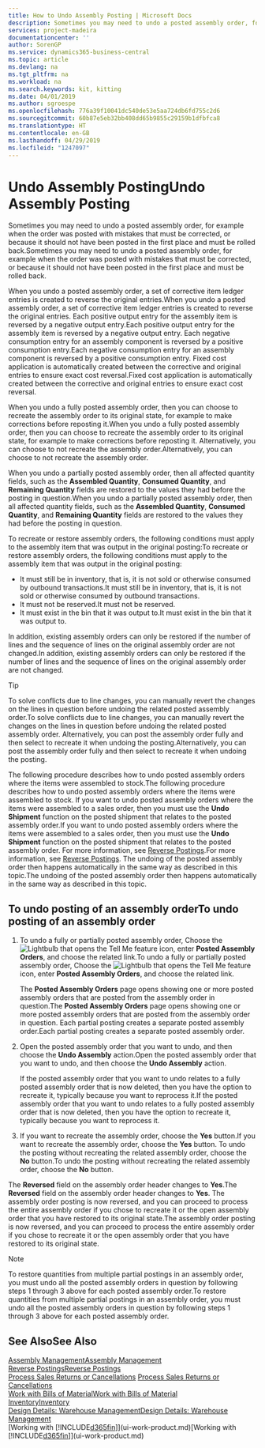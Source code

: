 ```yaml
---
title: How to Undo Assembly Posting | Microsoft Docs
description: Sometimes you may need to undo a posted assembly order, for example when the order was posted with mistakes that must be corrected, or because it should not have been posted in the first place and must be rolled back.
services: project-madeira
documentationcenter: ''
author: SorenGP
ms.service: dynamics365-business-central
ms.topic: article
ms.devlang: na
ms.tgt_pltfrm: na
ms.workload: na
ms.search.keywords: kit, kitting
ms.date: 04/01/2019
ms.author: sgroespe
ms.openlocfilehash: 776a39f10041dc540de53e5aa724db6fd755c2d6
ms.sourcegitcommit: 60b87e5eb32bb408dd65b9855c29159b1dfbfca8
ms.translationtype: HT
ms.contentlocale: en-GB
ms.lasthandoff: 04/29/2019
ms.locfileid: "1247097"
---
```

# <a name="undo-assembly-posting"></a><span data-ttu-id="95d82-103">Undo Assembly Posting</span><span class="sxs-lookup"><span data-stu-id="95d82-103">Undo Assembly Posting</span></span>
<span data-ttu-id="95d82-104">Sometimes you may need to undo a posted assembly order, for example when the order was posted with mistakes that must be corrected, or because it should not have been posted in the first place and must be rolled back.</span><span class="sxs-lookup"><span data-stu-id="95d82-104">Sometimes you may need to undo a posted assembly order, for example when the order was posted with mistakes that must be corrected, or because it should not have been posted in the first place and must be rolled back.</span></span>

<span data-ttu-id="95d82-105">When you undo a posted assembly order, a set of corrective item ledger entries is created to reverse the original entries.</span><span class="sxs-lookup"><span data-stu-id="95d82-105">When you undo a posted assembly order, a set of corrective item ledger entries is created to reverse the original entries.</span></span> <span data-ttu-id="95d82-106">Each positive output entry for the assembly item is reversed by a negative output entry.</span><span class="sxs-lookup"><span data-stu-id="95d82-106">Each positive output entry for the assembly item is reversed by a negative output entry.</span></span> <span data-ttu-id="95d82-107">Each negative consumption entry for an assembly component is reversed by a positive consumption entry.</span><span class="sxs-lookup"><span data-stu-id="95d82-107">Each negative consumption entry for an assembly component is reversed by a positive consumption entry.</span></span> <span data-ttu-id="95d82-108">Fixed cost application is automatically created between the corrective and original entries to ensure exact cost reversal.</span><span class="sxs-lookup"><span data-stu-id="95d82-108">Fixed cost application is automatically created between the corrective and original entries to ensure exact cost reversal.</span></span>  

<span data-ttu-id="95d82-109">When you undo a fully posted assembly order, then you can choose to recreate the assembly order to its original state, for example to make corrections before reposting it.</span><span class="sxs-lookup"><span data-stu-id="95d82-109">When you undo a fully posted assembly order, then you can choose to recreate the assembly order to its original state, for example to make corrections before reposting it.</span></span> <span data-ttu-id="95d82-110">Alternatively, you can choose to not recreate the assembly order.</span><span class="sxs-lookup"><span data-stu-id="95d82-110">Alternatively, you can choose to not recreate the assembly order.</span></span>  

<span data-ttu-id="95d82-111">When you undo a partially posted assembly order, then all affected quantity fields, such as the **Assembled Quantity**, **Consumed Quantity**, and **Remaining Quantity** fields are restored to the values they had before the posting in question.</span><span class="sxs-lookup"><span data-stu-id="95d82-111">When you undo a partially posted assembly order, then all affected quantity fields, such as the **Assembled Quantity**, **Consumed Quantity**, and **Remaining Quantity** fields are restored to the values they had before the posting in question.</span></span>  

<span data-ttu-id="95d82-112">To recreate or restore assembly orders, the following conditions must apply to the assembly item that was output in the original posting:</span><span class="sxs-lookup"><span data-stu-id="95d82-112">To recreate or restore assembly orders, the following conditions must apply to the assembly item that was output in the original posting:</span></span>  

-   <span data-ttu-id="95d82-113">It must still be in inventory, that is, it is not sold or otherwise consumed by outbound transactions.</span><span class="sxs-lookup"><span data-stu-id="95d82-113">It must still be in inventory, that is, it is not sold or otherwise consumed by outbound transactions.</span></span>  
-   <span data-ttu-id="95d82-114">It must not be reserved.</span><span class="sxs-lookup"><span data-stu-id="95d82-114">It must not be reserved.</span></span>  
-   <span data-ttu-id="95d82-115">It must exist in the bin that it was output to.</span><span class="sxs-lookup"><span data-stu-id="95d82-115">It must exist in the bin that it was output to.</span></span>  

<span data-ttu-id="95d82-116">In addition, existing assembly orders can only be restored if the number of lines and the sequence of lines on the original assembly order are not changed.</span><span class="sxs-lookup"><span data-stu-id="95d82-116">In addition, existing assembly orders can only be restored if the number of lines and the sequence of lines on the original assembly order are not changed.</span></span>  

> [!TIP]  
>  <span data-ttu-id="95d82-117">To solve conflicts due to line changes, you can manually revert the changes on the lines in question before undoing the related posted assembly order.</span><span class="sxs-lookup"><span data-stu-id="95d82-117">To solve conflicts due to line changes, you can manually revert the changes on the lines in question before undoing the related posted assembly order.</span></span> <span data-ttu-id="95d82-118">Alternatively, you can post the assembly order fully and then select to recreate it when undoing the posting.</span><span class="sxs-lookup"><span data-stu-id="95d82-118">Alternatively, you can post the assembly order fully and then select to recreate it when undoing the posting.</span></span>  

<span data-ttu-id="95d82-119">The following procedure describes how to undo posted assembly orders where the items were assembled to stock.</span><span class="sxs-lookup"><span data-stu-id="95d82-119">The following procedure describes how to undo posted assembly orders where the items were assembled to stock.</span></span> <span data-ttu-id="95d82-120">If you want to undo posted assembly orders where the items were assembled to a sales order, then you must use the **Undo Shipment** function on the posted shipment that relates to the posted assembly order.</span><span class="sxs-lookup"><span data-stu-id="95d82-120">If you want to undo posted assembly orders where the items were assembled to a sales order, then you must use the **Undo Shipment** function on the posted shipment that relates to the posted assembly order.</span></span> <span data-ttu-id="95d82-121">For more information, see [Reverse Postings](finance-how-reverse-journal-posting.md).</span><span class="sxs-lookup"><span data-stu-id="95d82-121">For more information, see [Reverse Postings](finance-how-reverse-journal-posting.md).</span></span> <span data-ttu-id="95d82-122">The undoing of the posted assembly order then happens automatically in the same way as described in this topic.</span><span class="sxs-lookup"><span data-stu-id="95d82-122">The undoing of the posted assembly order then happens automatically in the same way as described in this topic.</span></span>  

## <a name="to-undo-posting-of-an-assembly-order"></a><span data-ttu-id="95d82-123">To undo posting of an assembly order</span><span class="sxs-lookup"><span data-stu-id="95d82-123">To undo posting of an assembly order</span></span>  
1.  <span data-ttu-id="95d82-124">To undo a fully or partially posted assembly order, Choose the ![Lightbulb that opens the Tell Me feature](media/ui-search/search_small.png "Tell me what you want to do") icon, enter **Posted Assembly Orders**, and choose the related link.</span><span class="sxs-lookup"><span data-stu-id="95d82-124">To undo a fully or partially posted assembly order, Choose the ![Lightbulb that opens the Tell Me feature](media/ui-search/search_small.png "Tell me what you want to do") icon, enter **Posted Assembly Orders**, and choose the related link.</span></span>  

    <span data-ttu-id="95d82-125">The **Posted Assembly Orders** page opens showing one or more posted assembly orders that are posted from the assembly order in question.</span><span class="sxs-lookup"><span data-stu-id="95d82-125">The **Posted Assembly Orders** page opens showing one or more posted assembly orders that are posted from the assembly order in question.</span></span> <span data-ttu-id="95d82-126">Each partial posting creates a separate posted assembly order.</span><span class="sxs-lookup"><span data-stu-id="95d82-126">Each partial posting creates a separate posted assembly order.</span></span>  
2.  <span data-ttu-id="95d82-127">Open the posted assembly order that you want to undo, and then choose the **Undo Assembly** action.</span><span class="sxs-lookup"><span data-stu-id="95d82-127">Open the posted assembly order that you want to undo, and then choose the **Undo Assembly** action.</span></span>  

    <span data-ttu-id="95d82-128">If the posted assembly order that you want to undo relates to a fully posted assembly order that is now deleted, then you have the option to recreate it, typically because you want to reprocess it.</span><span class="sxs-lookup"><span data-stu-id="95d82-128">If the posted assembly order that you want to undo relates to a fully posted assembly order that is now deleted, then you have the option to recreate it, typically because you want to reprocess it.</span></span>  
3.  <span data-ttu-id="95d82-129">If you want to recreate the assembly order, choose the **Yes** button.</span><span class="sxs-lookup"><span data-stu-id="95d82-129">If you want to recreate the assembly order, choose the **Yes** button.</span></span> <span data-ttu-id="95d82-130">To undo the posting without recreating the related assembly order, choose the **No** button.</span><span class="sxs-lookup"><span data-stu-id="95d82-130">To undo the posting without recreating the related assembly order, choose the **No** button.</span></span>  

<span data-ttu-id="95d82-131">The **Reversed** field on the assembly order header changes to **Yes**.</span><span class="sxs-lookup"><span data-stu-id="95d82-131">The **Reversed** field on the assembly order header changes to **Yes**.</span></span> <span data-ttu-id="95d82-132">The assembly order posting is now reversed, and you can proceed to process the entire assembly order if you chose to recreate it or the open assembly order that you have restored to its original state.</span><span class="sxs-lookup"><span data-stu-id="95d82-132">The assembly order posting is now reversed, and you can proceed to process the entire assembly order if you chose to recreate it or the open assembly order that you have restored to its original state.</span></span>  

> [!NOTE]  
>  <span data-ttu-id="95d82-133">To restore quantities from multiple partial postings in an assembly order, you must undo all the posted assembly orders in question by following steps 1 through 3 above for each posted assembly order.</span><span class="sxs-lookup"><span data-stu-id="95d82-133">To restore quantities from multiple partial postings in an assembly order, you must undo all the posted assembly orders in question by following steps 1 through 3 above for each posted assembly order.</span></span>  

## <a name="see-also"></a><span data-ttu-id="95d82-134">See Also</span><span class="sxs-lookup"><span data-stu-id="95d82-134">See Also</span></span>  
[<span data-ttu-id="95d82-135">Assembly Management</span><span class="sxs-lookup"><span data-stu-id="95d82-135">Assembly Management</span></span>](assembly-assemble-items.md)  
[<span data-ttu-id="95d82-136">Reverse Postings</span><span class="sxs-lookup"><span data-stu-id="95d82-136">Reverse Postings</span></span>](finance-how-reverse-journal-posting.md)  
<span data-ttu-id="95d82-137">[Process Sales Returns or Cancellations](sales-how-process-sales-returns-cancellations.md)  </span><span class="sxs-lookup"><span data-stu-id="95d82-137">[Process Sales Returns or Cancellations](sales-how-process-sales-returns-cancellations.md)  </span></span>  
[<span data-ttu-id="95d82-138">Work with Bills of Material</span><span class="sxs-lookup"><span data-stu-id="95d82-138">Work with Bills of Material</span></span>](inventory-how-work-BOMs.md)  
[<span data-ttu-id="95d82-139">Inventory</span><span class="sxs-lookup"><span data-stu-id="95d82-139">Inventory</span></span>](inventory-manage-inventory.md)  
[<span data-ttu-id="95d82-140">Design Details: Warehouse Management</span><span class="sxs-lookup"><span data-stu-id="95d82-140">Design Details: Warehouse Management</span></span>](design-details-warehouse-management.md)  
<span data-ttu-id="95d82-141">[Working with [!INCLUDE[d365fin](includes/d365fin_md.md)]](ui-work-product.md)</span><span class="sxs-lookup"><span data-stu-id="95d82-141">[Working with [!INCLUDE[d365fin](includes/d365fin_md.md)]](ui-work-product.md)</span></span>
